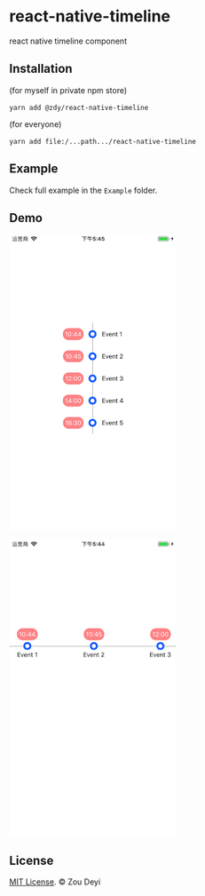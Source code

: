 # react-native-timeline
react native timeline component

## Installation
(for myself in private npm store)
```
yarn add @zdy/react-native-timeline
```
(for everyone)
```
yarn add file:/...path.../react-native-timeline
```

## Example

Check full example in the `Example` folder.

## Demo
![Demo](https://github.com/ZackLeonardo/react-native-timeline/blob/master/example/column%20timeline.png)

![Demo](https://github.com/ZackLeonardo/react-native-timeline/blob/master/example/row%20timeline.png)

## License

[MIT License](http://opensource.org/licenses/mit-license.html). © Zou Deyi
